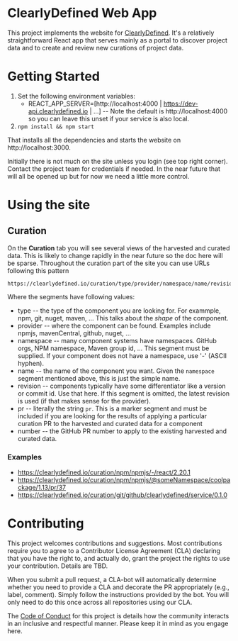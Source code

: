 # ClearlyDefined Web App

This project implements the website for [ClearlyDefined](https://clearlydefined.io). It's a relatively straightforward React app that serves mainly as a portal to discover project data and to create and review new curations of project data.

# Getting Started
1. Set the following environment variables:
   * REACT_APP_SERVER=[http://localhost:4000 | https://dev-api.clearlydefined.io | ...] -- Note the default is http://localhost:4000 so you can leave this unset if your service is also local.
1. `npm install && npm start`

That installs all the dependencies and starts the website on http://localhost:3000.

Initially there is not much on the site unless you login (see top right corner). Contact the project team 
for credentials if needed. In the near future that will all be opened up but for now we need a little more control.

# Using the site

## Curation
On the **Curation** tab you will see several views of the harvested and curated data. This is likely to change
rapidly in the near future so the doc here will be sparse. Throughout the curation part of the site you can use URLs following this pattern

```
https://clearlydefined.io/curation/type/provider/namespace/name/revision/pr/number
```

Where the segments have following values:

* type -- the type of the component you are looking for. For exammple, npm, git, nuget, maven, ... This talks about the *shape* of the component.
* provider -- where the component can be found. Examples include npmjs, mavenCentral, github, nuget, ...
* namespace -- many component systems have namespaces. GitHub orgs, NPM namespace, Maven group id, ... This segment must be supplied. If your component does not have a namespace, use '-' (ASCII hyphen).
* name -- the name of the component you want. Given the `namespace` segment mentioned above, this is just the simple name.
* revision -- components typically have some differentiator like a version or commit id. Use that here. If this segment is omitted, the latest revision is used (if that makes sense for the provider).
* pr -- literally the string `pr`. This is a marker segment and must be included if you are looking for the 
results of applying a particular curation PR to the harvested and curated data for a component
* number -- the GitHub PR number to apply to the existing harvested and curated data.

### Examples

* https://clearlydefined.io/curation/npm/npmjs/-/react/2.20.1
* https://clearlydefined.io/curation/npm/npmjs/@someNamespace/coolpackage/1.13/pr/37
* https://clearlydefined.io/curation/git/github/clearlydefined/service/0.1.0

# Contributing

This project welcomes contributions and suggestions. Most contributions require you to
agree to a Contributor License Agreement (CLA) declaring that you have the right to,
and actually do, grant the project the rights to use your contribution. Details are TBD.

When you submit a pull request, a CLA-bot will automatically determine whether you need
to provide a CLA and decorate the PR appropriately (e.g., label, comment). Simply follow the
instructions provided by the bot. You will only need to do this once across all repositories using our CLA.

The [Code of Conduct](CODE_OF_CONDUCT.md) for this project is details how the community interacts in 
an inclusive and respectful manner. Please keep it in mind as you engage here.